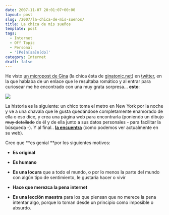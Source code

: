 ```yaml
---
date: 2007-11-07 20:01:07+00:00
layout: post
slug: /2007/la-chica-de-mis-suenos/
title: La chica de mis sueños
template: post
tags:
  - Internet
  - Off Topic
  - Personal
  - '[Pe]n[sa]n[do]'
category: Internet
draft: false
---
```


He visto [un micropost de Gina](http://twitter.com/Plastidecor/statuses/394732062) (la chica ésta de [ginatonic.net](http://www.ginatonic.net)) en [twitter](http://twitter.com/asiermarques/with_friends), en la que hablaba de un enlace que le resultaba romático y al entrar para curiosear me he encontrado con una muy grata sorpresa... **esto**:


![](/media//screen-capture-2.png)


La historia es la siguiente: un chico toma el metro en New York por la noche y ve a una chavala que le gusta quedándose completamente enamorado de ella o eso dice, y crea una página web para encontrarla (poniendo un dibujo <strike>muy detallado</strike> de él y de ella  junto a sus datos personales - para facilitar la búsqueda -). Y al final.. **[la encuentra](http://nygirlofmydreams.com)** (como podemos ver actualmente en su web).

Creo que **es genial **por los siguientes motivos:



	
  * **Es original**

	
  * **Es humano**

	
  * **Es una locura** que a todo el mundo, o por lo menos la parte del mundo con algún tipo de sentimiento, le gustaría hacer o vivir

	
  * **Hace que merezca la pena internet**

	
  * **Es una lección maestra** para los que piensan que no merece la pena intentar algo, porque lo toman desde un principio como imposible o absurdo.


